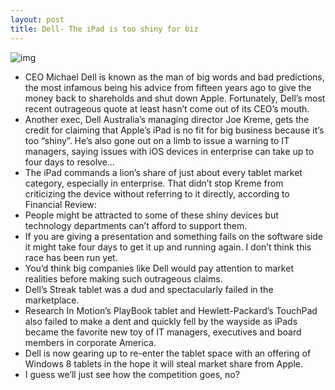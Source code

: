 ```yaml
---
layout: post
title: Dell- The iPad is too shiny for biz
---
```

![img](http://media.idownloadblog.com/wp-content/uploads/2011/12/ipad-retina-e1319687227605.jpg)
* CEO Michael Dell is known as the man of big words and bad predictions, the most infamous being his advice from fifteen years ago to give the money back to shareholds and shut down Apple. Fortunately, Dell’s most recent outrageous quote at least hasn’t come out of its CEO’s mouth.
* Another exec, Dell Australia’s managing director Joe Kreme, gets the credit for claiming that Apple’s iPad is no fit for big business because it’s too “shiny”. He’s also gone out on a limb to issue a warning to IT managers, saying issues with iOS devices in enterprise can take up to four days to resolve…
* The iPad commands a lion’s share of just about every tablet market category, especially in enterprise. That didn’t stop Kreme from criticizing the device without referring to it directly, according to Financial Review:
* People might be attracted to some of these shiny devices but technology departments can’t afford to support them.
* If you are giving a presentation and something fails on the software side it might take four days to get it up and running again. I don’t think this race has been run yet.
* You’d think big companies like Dell would pay attention to market realities before making such outrageous claims.
* Dell’s Streak tablet was a dud and spectacularly failed in the marketplace.
* Research In Motion’s PlayBook tablet and Hewlett-Packard’s TouchPad also failed to make a dent and quickly fell by the wayside as iPads became the favorite new toy of IT managers, executives and board members in corporate America.
* Dell is now gearing up to re-enter the tablet space with an offering of Windows 8 tablets in the hope it will steal market share from Apple.
* I guess we’ll just see how the competition goes, no?

